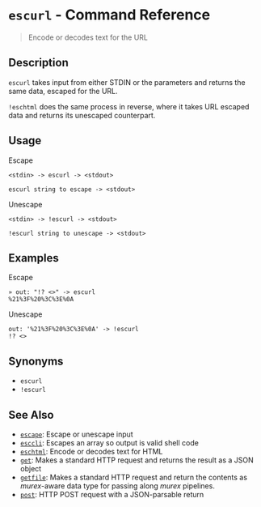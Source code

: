 # `escurl` - Command Reference

> Encode or decodes text for the URL

## Description

`escurl` takes input from either STDIN or the parameters and returns the same
data, escaped for the URL.

`!eschtml` does the same process in reverse, where it takes URL escaped data
and returns its unescaped counterpart.

## Usage

Escape

    <stdin> -> escurl -> <stdout>
    
    escurl string to escape -> <stdout>
    
Unescape

    <stdin> -> !escurl -> <stdout>
    
    !escurl string to unescape -> <stdout>

## Examples

Escape

    » out: "!? <>" -> escurl
    %21%3F%20%3C%3E%0A 
    
Unescape

    out: '%21%3F%20%3C%3E%0A' -> !escurl
    !? <>

## Synonyms

* `escurl`
* `!escurl`


## See Also

* [`escape`](../commands/escape.md):
  Escape or unescape input 
* [`esccli`](../commands/esccli.md):
  Escapes an array so output is valid shell code
* [`eschtml`](../commands/eschtml.md):
  Encode or decodes text for HTML
* [`get`](../commands/get.md):
  Makes a standard HTTP request and returns the result as a JSON object
* [`getfile`](../commands/getfile.md):
  Makes a standard HTTP request and return the contents as _murex_-aware data type for passing along _murex_ pipelines.
* [`post`](../commands/post.md):
  HTTP POST request with a JSON-parsable return